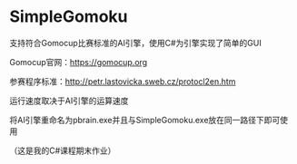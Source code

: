 # SimpleGomoku

支持符合Gomocup比赛标准的AI引擎，使用C#为引擎实现了简单的GUI

Gomocup官网：https://gomocup.org

参赛程序标准：http://petr.lastovicka.sweb.cz/protocl2en.htm

运行速度取决于AI引擎的运算速度

将AI引擎重命名为pbrain.exe并且与SimpleGomoku.exe放在同一路径下即可使用

（这是我的C#课程期末作业）
